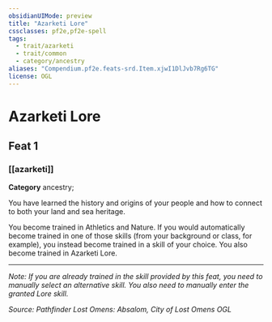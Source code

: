 ```yaml
---
obsidianUIMode: preview
title: "Azarketi Lore"
cssclasses: pf2e,pf2e-spell
tags:
  - trait/azarketi
  - trait/common
  - category/ancestry
aliases: "Compendium.pf2e.feats-srd.Item.xjwI1DlJvb7Rg6TG"
license: OGL
---
```

# Azarketi Lore
## Feat 1
### [[azarketi]]

**Category** ancestry; 




You have learned the history and origins of your people and how to connect to both your land and sea heritage.

You become trained in Athletics and Nature. If you would automatically become trained in one of those skills (from your background or class, for example), you instead become trained in a skill of your choice. You also become trained in Azarketi Lore.

* * *

_Note: If you are already trained in the skill provided by this feat, you need to manually select an alternative skill. You also need to manually enter the granted Lore skill._

*Source: Pathfinder Lost Omens: Absalom, City of Lost Omens*
*OGL*